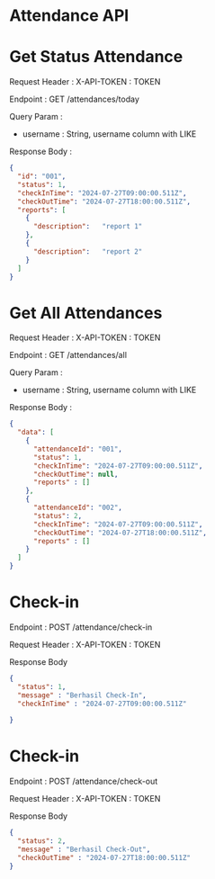 # Attendance API

# Get Status Attendance

Request Header :
X-API-TOKEN : TOKEN

Endpoint : GET /attendances/today

Query Param :
- username : String, username column with LIKE

Response Body :

```json
{
  "id": "001",
  "status": 1, 
  "checkInTime": "2024-07-27T09:00:00.511Z",
  "checkOutTime": "2024-07-27T18:00:00.511Z",
  "reports": [
    {
      "description":   "report 1"  
    },
    {
      "description":   "report 2"
    }
  ]
}
```

# Get All Attendances

Request Header :
X-API-TOKEN : TOKEN

Endpoint : GET /attendances/all

Query Param :
- username : String, username column with LIKE

Response Body :

```json
{
  "data": [
    {
      "attendanceId": "001",
      "status": 1,
      "checkInTime": "2024-07-27T09:00:00.511Z",
      "checkOutTime": null,
      "reports" : []
    },
    {
      "attendanceId": "002",
      "status": 2,
      "checkInTime": "2024-07-27T09:00:00.511Z",
      "checkOutTime": "2024-07-27T18:00:00.511Z",
      "reports" : []
    }
  ]
}
```


# Check-in
Endpoint : POST /attendance/check-in

Request Header : 
X-API-TOKEN : TOKEN


Response Body
```json
{
  "status": 1,
  "message" : "Berhasil Check-In",
  "checkInTime" : "2024-07-27T09:00:00.511Z"
  
}
```

# Check-in
Endpoint : POST /attendance/check-out

Request Header :
X-API-TOKEN : TOKEN

Response Body
```json
{
  "status": 2,
  "message" : "Berhasil Check-Out",
  "checkOutTime" : "2024-07-27T18:00:00.511Z"
}
```





